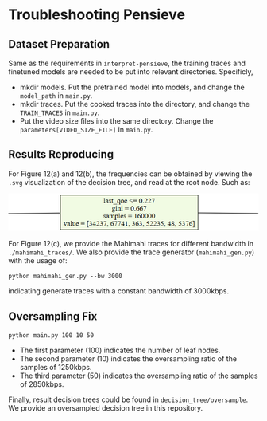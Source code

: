 # Troubleshooting Pensieve

## Dataset Preparation

Same as the requirements in ``interpret-pensieve``, the training traces and finetuned models are needed to be put into relevant directories. Specificly,
- mkdir models. Put the pretrained model into models, and change the `model_path` in `main.py`.
- mkdir traces. Put the cooked traces into the directory, and change the `TRAIN_TRACES` in `main.py`.
- Put the video size files into the same directory. Change the `parameters[VIDEO_SIZE_FILE]` in `main.py`.

## Results Reproducing

For Figure 12(a) and 12(b), the frequencies can be obtained by viewing the `.svg` visualization of the decision tree, and read at the root node. Such as: 

![](./doc/root.png)

For Figure 12(c), we provide the Mahimahi traces for different bandwidth in `./mahimahi_traces/`. We also provide the trace generator (`mahimahi_gen.py`) with the usage of:
```
python mahimahi_gen.py --bw 3000
```
indicating generate traces with a constant bandwidth of 3000kbps.

## Oversampling Fix

```
python main.py 100 10 50
```
- The first parameter (100) indicates the number of leaf nodes. 
- The second parameter (10) indicates the oversampling ratio of the samples of 1250kbps.
- The third parameter (50) indicates the oversampling ratio of the samples of 2850kbps.

Finally, result decision trees could be found in `decision_tree/oversample`. We provide an oversampled decision tree in this repository.

